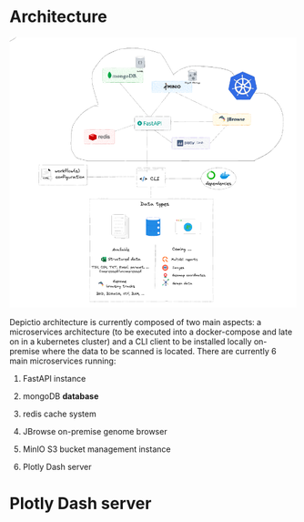 

# Architecture

![Depictio architecture](./images/main.png "Depictio architecture")

Depictio architecture is currently composed of two main aspects: a microservices architecture (to be executed into a docker-compose and late on in a kubernetes cluster) and a CLI client to be installed locally on-premise where the data to be scanned is located. 
There are currently 6 main microservices running:

1. FastAPI instance

2. mongoDB **database**

3. redis cache system

4. JBrowse on-premise genome browser

5. MinIO S3 bucket management instance

6. Plotly Dash server




# Plotly Dash server


